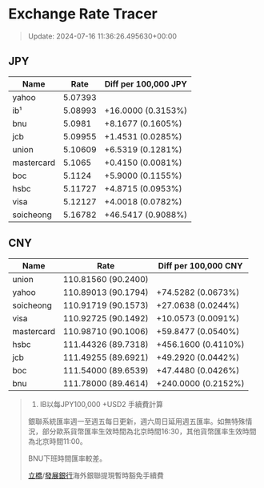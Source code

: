 # Exchange Rate Tracer

> Update: 2024-07-16 11:36:26.495630+00:00

## JPY

| Name       |    Rate | Diff per 100,000 JPY   |
|------------|---------|------------------------|
| yahoo      | 5.07393 |                        |
| ib¹        | 5.08993 | +16.0000 (0.3153%)     |
| bnu        | 5.0981  | +8.1677 (0.1605%)      |
| jcb        | 5.09955 | +1.4531 (0.0285%)      |
| union      | 5.10609 | +6.5319 (0.1281%)      |
| mastercard | 5.1065  | +0.4150 (0.0081%)      |
| boc        | 5.1124  | +5.9000 (0.1155%)      |
| hsbc       | 5.11727 | +4.8715 (0.0953%)      |
| visa       | 5.12127 | +4.0018 (0.0782%)      |
| soicheong  | 5.16782 | +46.5417 (0.9088%)     |

## CNY

| Name       | Rate                | Diff per 100,000 CNY   |
|------------|---------------------|------------------------|
| union      | 110.81560	(90.2400) |                        |
| yahoo      | 110.89013	(90.1794) | +74.5282 (0.0673%)     |
| soicheong  | 110.91719	(90.1573) | +27.0638 (0.0244%)     |
| visa       | 110.92725	(90.1492) | +10.0573 (0.0091%)     |
| mastercard | 110.98710	(90.1006) | +59.8477 (0.0540%)     |
| hsbc       | 111.44326	(89.7318) | +456.1600 (0.4110%)    |
| jcb        | 111.49255	(89.6921) | +49.2920 (0.0442%)     |
| boc        | 111.54000	(89.6539) | +47.4480 (0.0426%)     |
| bnu        | 111.78000	(89.4614) | +240.0000 (0.2152%)    |


> 1. IB以每JPY100,000 +USD2 手續費計算
>
> 銀聯系統匯率週一至週五每日更新，週六周日延用週五匯率。如無特殊情況，部分歐系貨幣匯率生效時間為北京時間16:30，其他貨幣匯率生效時間為北京時間11:00。
>
> BNU下班時間匯率較差。
>
> [立橋](https://www.wlbank.com.mo/uploads/ueditor/file/20181211/1544536513900230.pdf)/[發展銀行](https://www.mdb.com.mo/Service_Charges_20230728.pdf)海外銀聯提現暫時豁免手續費

